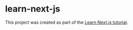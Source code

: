 # learn-next-js
This project was created as part of the [Learn Next.js tutorial](https://learnnextjs.com/basics/getting-started/setup).
